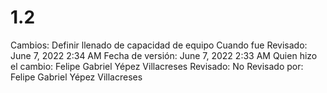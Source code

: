 # 1.2

Cambios: Definir llenado de capacidad de equipo
Cuando fue Revisado: June 7, 2022 2:34 AM
Fecha de  versión: June 7, 2022 2:33 AM
Quien hizo el cambio: Felipe Gabriel Yépez Villacreses
Revisado: No
Revisado por: Felipe Gabriel Yépez Villacreses